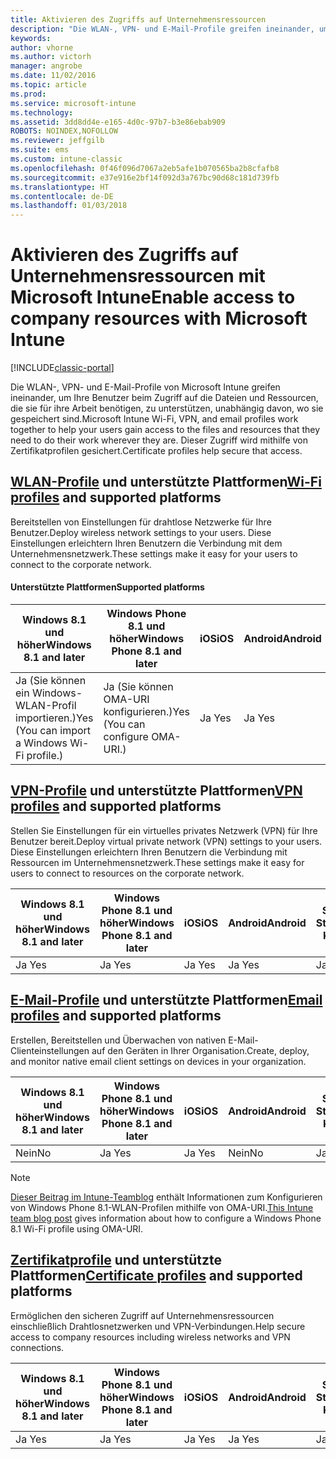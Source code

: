 ```yaml
---
title: Aktivieren des Zugriffs auf Unternehmensressourcen
description: "Die WLAN-, VPN- und E-Mail-Profile greifen ineinander, um Ihre Benutzer beim Zugriff auf die Dateien und Ressourcen, die sie benötigen, zu unterstützen."
keywords: 
author: vhorne
ms.author: victorh
manager: angrobe
ms.date: 11/02/2016
ms.topic: article
ms.prod: 
ms.service: microsoft-intune
ms.technology: 
ms.assetid: 3dd8dd4e-e165-4d0c-97b7-b3e86ebab909
ROBOTS: NOINDEX,NOFOLLOW
ms.reviewer: jeffgilb
ms.suite: ems
ms.custom: intune-classic
ms.openlocfilehash: 0f46f096d7067a2eb5afe1b070565ba2b8cfafb8
ms.sourcegitcommit: e37e916e2bf14f092d3a767bc90d68c181d739fb
ms.translationtype: HT
ms.contentlocale: de-DE
ms.lasthandoff: 01/03/2018
---
```

# <a name="enable-access-to-company-resources-with-microsoft-intune"></a><span data-ttu-id="33af3-103">Aktivieren des Zugriffs auf Unternehmensressourcen mit Microsoft Intune</span><span class="sxs-lookup"><span data-stu-id="33af3-103">Enable access to company resources with Microsoft Intune</span></span>

[!INCLUDE[classic-portal](../includes/classic-portal.md)]

<span data-ttu-id="33af3-104">Die WLAN-, VPN- und E-Mail-Profile von Microsoft Intune greifen ineinander, um Ihre Benutzer beim Zugriff auf die Dateien und Ressourcen, die sie für ihre Arbeit benötigen, zu unterstützen, unabhängig davon, wo sie gespeichert sind.</span><span class="sxs-lookup"><span data-stu-id="33af3-104">Microsoft Intune Wi-Fi, VPN, and email profiles work together to help your users gain access to the files and resources that they need to do their work wherever they are.</span></span> <span data-ttu-id="33af3-105">Dieser Zugriff wird mithilfe von Zertifikatprofilen gesichert.</span><span class="sxs-lookup"><span data-stu-id="33af3-105">Certificate profiles help secure that access.</span></span>

## <a name="wi-fi-profileswi-fi-connections-in-microsoft-intunemd-and-supported-platforms"></a><span data-ttu-id="33af3-106">[WLAN-Profile](wi-fi-connections-in-microsoft-intune.md) und unterstützte Plattformen</span><span class="sxs-lookup"><span data-stu-id="33af3-106">[Wi-Fi profiles](wi-fi-connections-in-microsoft-intune.md) and supported platforms</span></span>

<span data-ttu-id="33af3-107">Bereitstellen von Einstellungen für drahtlose Netzwerke für Ihre Benutzer.</span><span class="sxs-lookup"><span data-stu-id="33af3-107">Deploy wireless network settings to your users.</span></span> <span data-ttu-id="33af3-108">Diese Einstellungen erleichtern Ihren Benutzern die Verbindung mit dem Unternehmensnetzwerk.</span><span class="sxs-lookup"><span data-stu-id="33af3-108">These settings make it easy for your users to connect to the corporate network.</span></span>
#### <a name="supported-platforms"></a><span data-ttu-id="33af3-109">Unterstützte Plattformen</span><span class="sxs-lookup"><span data-stu-id="33af3-109">Supported platforms</span></span>

|<span data-ttu-id="33af3-110">Windows 8.1 und höher</span><span class="sxs-lookup"><span data-stu-id="33af3-110">Windows 8.1 and later</span></span>|<span data-ttu-id="33af3-111">Windows Phone 8.1 und höher</span><span class="sxs-lookup"><span data-stu-id="33af3-111">Windows Phone 8.1 and later</span></span>|<span data-ttu-id="33af3-112">iOS</span><span class="sxs-lookup"><span data-stu-id="33af3-112">iOS</span></span>|<span data-ttu-id="33af3-113">Android</span><span class="sxs-lookup"><span data-stu-id="33af3-113">Android</span></span>|<span data-ttu-id="33af3-114">Samsung KNOX Standard</span><span class="sxs-lookup"><span data-stu-id="33af3-114">Samsung KNOX Standard</span></span>|
|---------------------|---------------------------|---|-------|------------|
|<span data-ttu-id="33af3-115">Ja (Sie können ein Windows-WLAN-Profil importieren.)</span><span class="sxs-lookup"><span data-stu-id="33af3-115">Yes (You can import a Windows Wi-Fi profile.)</span></span>|<span data-ttu-id="33af3-116">Ja (Sie können OMA-URI konfigurieren.)</span><span class="sxs-lookup"><span data-stu-id="33af3-116">Yes (You can configure OMA-URI.)</span></span> |<span data-ttu-id="33af3-117">Ja </span><span class="sxs-lookup"><span data-stu-id="33af3-117">Yes</span></span>|<span data-ttu-id="33af3-118">Ja </span><span class="sxs-lookup"><span data-stu-id="33af3-118">Yes</span></span>|<span data-ttu-id="33af3-119">Ja </span><span class="sxs-lookup"><span data-stu-id="33af3-119">Yes</span></span>|

## <a name="vpn-profilesvpn-connections-in-microsoft-intunemd-and-supported-platforms"></a><span data-ttu-id="33af3-120">[VPN-Profile](vpn-connections-in-microsoft-intune.md) und unterstützte Plattformen</span><span class="sxs-lookup"><span data-stu-id="33af3-120">[VPN profiles](vpn-connections-in-microsoft-intune.md) and supported platforms</span></span>
<span data-ttu-id="33af3-121">Stellen Sie Einstellungen für ein virtuelles privates Netzwerk (VPN) für Ihre Benutzer bereit.</span><span class="sxs-lookup"><span data-stu-id="33af3-121">Deploy virtual private network (VPN) settings to your users.</span></span> <span data-ttu-id="33af3-122">Diese Einstellungen erleichtern Ihren Benutzern die Verbindung mit Ressourcen im Unternehmensnetzwerk.</span><span class="sxs-lookup"><span data-stu-id="33af3-122">These settings make it easy for users to connect to resources on the corporate network.</span></span>

|<span data-ttu-id="33af3-123">Windows 8.1 und höher</span><span class="sxs-lookup"><span data-stu-id="33af3-123">Windows 8.1 and later</span></span>|<span data-ttu-id="33af3-124">Windows Phone 8.1 und höher</span><span class="sxs-lookup"><span data-stu-id="33af3-124">Windows Phone 8.1 and later</span></span>|<span data-ttu-id="33af3-125">iOS</span><span class="sxs-lookup"><span data-stu-id="33af3-125">iOS</span></span>|<span data-ttu-id="33af3-126">Android</span><span class="sxs-lookup"><span data-stu-id="33af3-126">Android</span></span>|<span data-ttu-id="33af3-127">Samsung KNOX Standard</span><span class="sxs-lookup"><span data-stu-id="33af3-127">Samsung KNOX Standard</span></span>|
|---------------------|---------------------------|---|-------|------------|
|<span data-ttu-id="33af3-128">Ja </span><span class="sxs-lookup"><span data-stu-id="33af3-128">Yes</span></span>|<span data-ttu-id="33af3-129">Ja </span><span class="sxs-lookup"><span data-stu-id="33af3-129">Yes</span></span>|<span data-ttu-id="33af3-130">Ja </span><span class="sxs-lookup"><span data-stu-id="33af3-130">Yes</span></span>|<span data-ttu-id="33af3-131">Ja </span><span class="sxs-lookup"><span data-stu-id="33af3-131">Yes</span></span>|<span data-ttu-id="33af3-132">Ja </span><span class="sxs-lookup"><span data-stu-id="33af3-132">Yes</span></span>|

## <a name="email-profilesconfigure-access-to-corporate-email-using-email-profiles-with-microsoft-intunemd-and-supported-platforms"></a><span data-ttu-id="33af3-133">[E-Mail-Profile](configure-access-to-corporate-email-using-email-profiles-with-microsoft-intune.md) und unterstützte Plattformen</span><span class="sxs-lookup"><span data-stu-id="33af3-133">[Email profiles](configure-access-to-corporate-email-using-email-profiles-with-microsoft-intune.md) and supported platforms</span></span>
<span data-ttu-id="33af3-134">Erstellen, Bereitstellen und Überwachen von nativen E-Mail-Clienteinstellungen auf den Geräten in Ihrer Organisation.</span><span class="sxs-lookup"><span data-stu-id="33af3-134">Create, deploy, and monitor native email client settings on devices in your organization.</span></span>


|<span data-ttu-id="33af3-135">Windows 8.1 und höher</span><span class="sxs-lookup"><span data-stu-id="33af3-135">Windows 8.1 and later</span></span>|<span data-ttu-id="33af3-136">Windows Phone 8.1 und höher</span><span class="sxs-lookup"><span data-stu-id="33af3-136">Windows Phone 8.1 and later</span></span>|<span data-ttu-id="33af3-137">iOS</span><span class="sxs-lookup"><span data-stu-id="33af3-137">iOS</span></span>|<span data-ttu-id="33af3-138">Android</span><span class="sxs-lookup"><span data-stu-id="33af3-138">Android</span></span>|<span data-ttu-id="33af3-139">Samsung KNOX Standard</span><span class="sxs-lookup"><span data-stu-id="33af3-139">Samsung KNOX Standard</span></span>|
|---------------------|---------------------------|---|-------|------------|
|<span data-ttu-id="33af3-140">Nein</span><span class="sxs-lookup"><span data-stu-id="33af3-140">No</span></span>|<span data-ttu-id="33af3-141">Ja </span><span class="sxs-lookup"><span data-stu-id="33af3-141">Yes</span></span>|<span data-ttu-id="33af3-142">Ja </span><span class="sxs-lookup"><span data-stu-id="33af3-142">Yes</span></span>|<span data-ttu-id="33af3-143">Nein</span><span class="sxs-lookup"><span data-stu-id="33af3-143">No</span></span>|<span data-ttu-id="33af3-144">Ja </span><span class="sxs-lookup"><span data-stu-id="33af3-144">Yes</span></span>|

> [!NOTE]
> <span data-ttu-id="33af3-145">[Dieser Beitrag im Intune-Teamblog](https://blogs.technet.microsoft.com/enterprisemobility/2015/02/19/using-oma-uri-to-create-custom-wi-fi-profiles-for-windows-phone-8-1/) enthält Informationen zum Konfigurieren von Windows Phone 8.1-WLAN-Profilen mithilfe von OMA-URI.</span><span class="sxs-lookup"><span data-stu-id="33af3-145">[This Intune team blog post](https://blogs.technet.microsoft.com/enterprisemobility/2015/02/19/using-oma-uri-to-create-custom-wi-fi-profiles-for-windows-phone-8-1/) gives information about how to configure a Windows Phone 8.1 Wi-Fi profile using OMA-URI.</span></span>

## <a name="certificate-profilessecure-resource-access-with-certificate-profilesmd-and-supported-platforms"></a><span data-ttu-id="33af3-146">[Zertifikatprofile](secure-resource-access-with-certificate-profiles.md) und unterstützte Plattformen</span><span class="sxs-lookup"><span data-stu-id="33af3-146">[Certificate profiles](secure-resource-access-with-certificate-profiles.md) and supported platforms</span></span>
<span data-ttu-id="33af3-147">Ermöglichen den sicheren Zugriff auf Unternehmensressourcen einschließlich Drahtlosnetzwerken und VPN-Verbindungen.</span><span class="sxs-lookup"><span data-stu-id="33af3-147">Help secure access to company resources including wireless networks and VPN connections.</span></span>


|<span data-ttu-id="33af3-148">Windows 8.1 und höher</span><span class="sxs-lookup"><span data-stu-id="33af3-148">Windows 8.1 and later</span></span>|<span data-ttu-id="33af3-149">Windows Phone 8.1 und höher</span><span class="sxs-lookup"><span data-stu-id="33af3-149">Windows Phone 8.1 and later</span></span>|<span data-ttu-id="33af3-150">iOS</span><span class="sxs-lookup"><span data-stu-id="33af3-150">iOS</span></span>|<span data-ttu-id="33af3-151">Android</span><span class="sxs-lookup"><span data-stu-id="33af3-151">Android</span></span>|<span data-ttu-id="33af3-152">Samsung KNOX Standard</span><span class="sxs-lookup"><span data-stu-id="33af3-152">Samsung KNOX Standard</span></span>|
|---------------------|---------------------------|---|-------|------------|
|<span data-ttu-id="33af3-153">Ja </span><span class="sxs-lookup"><span data-stu-id="33af3-153">Yes</span></span>|<span data-ttu-id="33af3-154">Ja </span><span class="sxs-lookup"><span data-stu-id="33af3-154">Yes</span></span>|<span data-ttu-id="33af3-155">Ja </span><span class="sxs-lookup"><span data-stu-id="33af3-155">Yes</span></span>|<span data-ttu-id="33af3-156">Ja </span><span class="sxs-lookup"><span data-stu-id="33af3-156">Yes</span></span>|<span data-ttu-id="33af3-157">Ja </span><span class="sxs-lookup"><span data-stu-id="33af3-157">Yes</span></span>|

